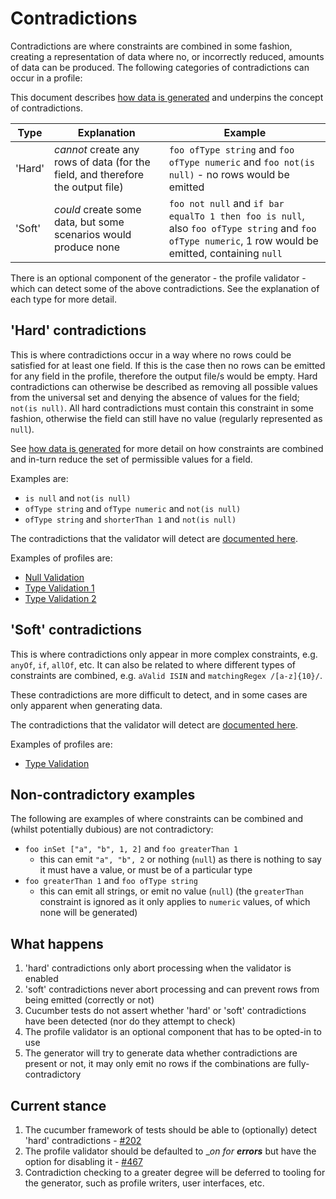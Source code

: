 # Contradictions

Contradictions are where constraints are combined in some fashion, creating a representation of data where no, or incorrectly reduced, amounts of data can be produced. The following categories of contradictions can occur in a profile:

This document describes [how data is generated](SetRestrictionAndGeneration.md) and underpins the concept of contradictions.

| Type | Explanation | Example |
| ---- | ---- | ---- |
| 'Hard' | _cannot_ create any rows of data (for the field, and therefore the output file) | `foo ofType string` and `foo ofType numeric` and `foo not(is null)` - no rows would be emitted |
| 'Soft' | _could_ create some data, but some scenarios would produce none | `foo not null` and `if bar equalTo 1 then foo is null`, also `foo ofType string` and `foo ofType numeric`, 1 row would be emitted, containing `null` |

There is an optional component of the generator - the profile validator - which can detect some of the above contradictions. See the explanation of each type for more detail.

## 'Hard' contradictions
This is where contradictions occur in a way where no rows could be satisfied for at least one field. If this is the case then no rows can be emitted for any field in the profile, therefore the output file/s would be empty.
Hard contradictions can otherwise be described as removing all possible values from the universal set and denying the absence of values for the field; `not(is null)`. All hard contradictions must contain this constraint in some fashion, otherwise the field can still have no value (regularly represented as `null`).

See [how data is generated](SetRestrictionAndGeneration.md) for more detail on how constraints are combined and in-turn reduce the set of permissible values for a field.

Examples are:
* `is null` and `not(is null)`
* `ofType string` and `ofType numeric` and `not(is null)`
* `ofType string` and `shorterThan 1` and `not(is null)`

The contradictions that the validator will detect are [documented here](ProfileValidation.md).

Examples of profiles are:
* [Null Validation](../../examples/hard-contradiction-null-validation/profile.json)
* [Type Validation 1](../../examples/hard-contradiction-type-validation-1/profile.json)
* [Type Validation 2](../../examples/hard-contradiction-type-validation-2/profile.json)

## 'Soft' contradictions
This is where contradictions only appear in more complex constraints, e.g. `anyOf`, `if`, `allOf`, etc. It can also be related to where different types of constraints are combined, e.g. `aValid ISIN` and `matchingRegex /[a-z]{10}/`.

These contradictions are more difficult to detect, and in some cases are only apparent when generating data.

The contradictions that the validator will detect are [documented here](ProfileValidation.md).

Examples of profiles are:
* [Type Validation](../../examples/soft-contradictions/profile.json)

## Non-contradictory examples
The following are examples of where constraints can be combined and (whilst potentially dubious) are not contradictory:
* `foo inSet ["a", "b", 1, 2]` and `foo greaterThan 1`
  * this can emit `"a", "b", 2` or nothing (`null`) as there is nothing to say it must have a value, or must be of a particular type
* `foo greaterThan 1` and `foo ofType string`
  * this can emit all strings, or emit no value (`null`) (the `greaterThan` constraint is ignored as it only applies to `numeric` values, of which none will be generated)

## What happens
1. 'hard' contradictions only abort processing when the validator is enabled
1. 'soft' contradictions never abort processing and can prevent rows from being emitted (correctly or not)
1. Cucumber tests do not assert whether 'hard' or 'soft' contradictions have been detected (nor do they attempt to check)
1. The profile validator is an optional component that has to be opted-in to use
1. The generator will try to generate data whether contradictions are present or not, it may only emit no rows if the combinations are fully-contradictory

## Current stance
1. The cucumber framework of tests should be able to (optionally) detect 'hard' contradictions - [#202](https://github.com/ScottLogic/data-engineering-generator/issues/202)
1. The profile validator should be defaulted to __on for ___errors____ but have the option for disabling it - [#467](https://github.com/ScottLogic/data-engineering-generator/issues/467)
1. Contradiction checking to a greater degree will be deferred to tooling for the generator, such as profile writers, user interfaces, etc.
